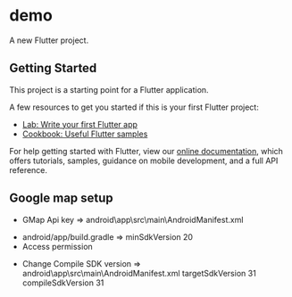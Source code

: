 # demo

A new Flutter project.

## Getting Started

This project is a starting point for a Flutter application.

A few resources to get you started if this is your first Flutter project:

- [Lab: Write your first Flutter app](https://flutter.dev/docs/get-started/codelab)
- [Cookbook: Useful Flutter samples](https://flutter.dev/docs/cookbook)

For help getting started with Flutter, view our
[online documentation](https://flutter.dev/docs), which offers tutorials,
samples, guidance on mobile development, and a full API reference.

## Google map setup
- GMap Api key => android\app\src\main\AndroidManifest.xml
<!--    <meta-data android:name="com.google.android.geo.API_KEY" android:value="YOUR-KEY-HERE"/> -->
- android/app/build.gradle => minSdkVersion 20
- Access permission
<!--     /<uses-permission android:name="android.permission.INTERNET" /> -->
<!--     <uses-permission android:name="android.permission.ACCESS_FINE_LOCATION" /> -->
<!--     <uses-permission android:name="android.permission.ACCESS_COARSE_LOCATION" /> -->
- Change Compile SDK version => android\app\src\main\AndroidManifest.xml
    targetSdkVersion 31
    compileSdkVersion 31
